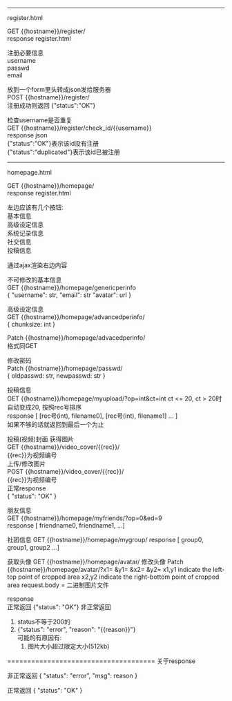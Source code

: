 ----------------------------------------------
register.html

GET {{hostname}}/register/  
response register.html

注册必要信息  
username  
passwd  
email  

放到一个form里头转成json发给服务器  
POST {{hostname}}/register/  
注册成功则返回
{"status":"OK"}

检查username是否重复  
GET {{hostname}}/register/check_id/{{username}}  
response json   
{"status":"OK"}表示该id没有注册   
{"status":"duplicated"}表示该id已被注册



-----------------------------------------------

homepage.html

GET {{hostname}}/homepage/  
response register.html

左边应该有几个按钮:  
基本信息  
高级设定信息  
系统记录信息  
社交信息  
投稿信息  

通过ajax渲染右边内容  

不可修改的基本信息  
GET {{hostname}}/homepage/genericperinfo  
{
	"username": str,
	"email": str
	"avatar": url
}

高级设定信息  
GET {{hostname}}/homepage/advancedperinfo/  
{
	chunksize: int
}

Patch {{hostname}}/homepage/advacedperinfo/  
格式同GET


修改密码   
Patch  {{hostname}}/homepage/passwd/  
{
	oldpasswd: str,
	newpasswd: str
}

投稿信息  
GET {{hostname}}/homepage/myupload/?op=int&ct=int
ct <= 20, ct > 20时自动变成20, 按照rec号排序  
response [ [rec号(int), filename0], [rec号(int), filename1] ... ]  
如果不够的话就返回到最后一个为止

投稿(视频)封面
获得图片  
GET {{hostname}}/video_cover/{{rec}}/  
{{rec}}为视频编号  
上传/修改图片  
POST {{hostname}}/video_cover/{{rec}}/  
{{rec}}为视频编号  
正常response  
{
	"status": "OK"
}


朋友信息  
GET {{hostname}}/homepage/myfriends/?op=0&ed=9  
response [ friendname0, friendname1, ...]

社团信息
GET {{hostname}}/homepage/mygroup/
response [ group0, group1, group2 ...]

获取头像
GET {{hostname}}/homepage/avatar/
修改头像
Patch {{hostname}}/homepage/avatar/?x1= &y1= &x2= &y2= 
x1,y1 indicate the left-top point of cropped area
x2,y2 indicate the right-bottom point of cropped area 
request.body = 二进制图片文件

response  
正常返回 {"status": "OK"}
非正常返回  
 1. status不等于200的    
 2. {"status": "error", "reason": "{{reason}}"}  
    可能的有原因有:
    1. 图片大小超过限定大小(512kb)

=====================================
关于response

非正常返回 
{
	"status": "error",
	"msg": reason
}

正常返回
{
	"status": "OK"
}
